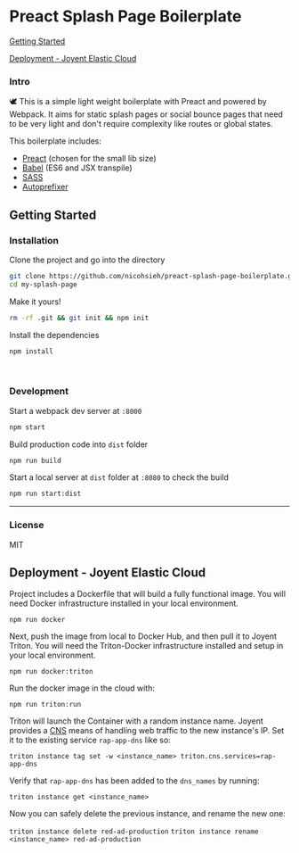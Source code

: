 # Preact Splash Page Boilerplate

[Getting Started](#getting-started)

[Deployment - Joyent Elastic Cloud](#deployment)

### Intro

🕊️ This is a simple light weight boilerplate with Preact and powered by Webpack. It aims for static splash pages or social bounce pages that need to be very light and don't require complexity like routes or global states.
<br />

This boilerplate includes:

- [Preact](https://preactjs.com/) (chosen for the small lib size)
- [Babel](https://babeljs.io/) (ES6 and JSX transpile)
- [SASS](https://sass-lang.com/)
- [Autoprefixer](https://github.com/postcss/autoprefixer)
  <br />

<a name="getting-started"></a>

## Getting Started

### Installation

Clone the project and go into the directory

```sh
git clone https://github.com/nicohsieh/preact-splash-page-boilerplate.git my-splash-page
cd my-splash-page
```

Make it yours!

```sh
rm -rf .git && git init && npm init
```

Install the dependencies

```sh
npm install
```

<br />

### Development

Start a webpack dev server at `:8000`

```sh
npm start
```

Build production code into `dist` folder

```sh
npm run build
```

Start a local server at `dist` folder at `:8080` to check the build

```sh
npm run start:dist
```

---

### License

MIT

<a name="deployment"></a>

## Deployment - Joyent Elastic Cloud

Project includes a Dockerfile that will build a fully functional image. You will need Docker infrastructure installed in your local environment.

`npm run docker`

Next, push the image from local to Docker Hub, and then pull it to Joyent Triton. You will need the Triton-Docker infrastructure installed and setup in your local environment.

`npm run docker:triton`

Run the docker image in the cloud with:

`npm run triton:run`

Triton will launch the Container with a random instance name. Joyent provides a [CNS](https://docs.joyent.com/public-cloud/network/cns/usage#using-triton-cns-in-docker) means of handling web traffic to the new instance's IP. Set it to the existing service `rap-app-dns` like so:

`triton instance tag set -w <instance_name> triton.cns.services=rap-app-dns`

Verify that `rap-app-dns` has been added to the `dns_names` by running:

`triton instance get <instance_name>`

Now you can safely delete the previous instance, and rename the new one:

`triton instance delete red-ad-production`
`triton instance rename <instance_name> red-ad-production`
